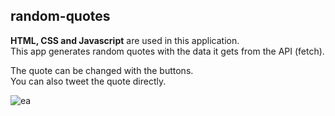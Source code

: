 ## random-quotes

**HTML, CSS and Javascript** are used in this application. <br>
This app generates random quotes with the data it gets from the API (fetch). <br>
                                                                         
The quote can be changed with the buttons. <br>
You can also tweet the quote directly. <br>

![ea](https://user-images.githubusercontent.com/62449943/172907465-4d951d42-c552-4f38-ae12-e70d78d4b06a.PNG)
